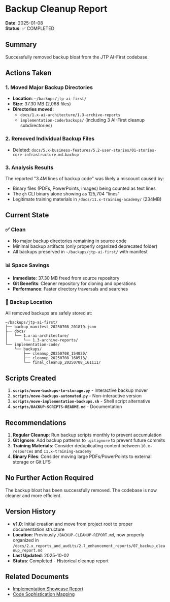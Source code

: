# Backup Cleanup Report

**Date**: 2025-01-08  
**Status**: ✅ COMPLETED

## Summary

Successfully removed backup bloat from the JTP AI-First codebase.

## Actions Taken

### 1. Moved Major Backup Directories
- **Location**: `~/backups/jtp-ai-first/`
- **Size**: 37.30 MB (2,068 files)
- **Directories moved**:
  - `docs/1.x-ai-architecture/1.3-archive-reports`
  - `implementation-code/backups/` (including 3 AI-First cleanup subdirectories)

### 2. Removed Individual Backup Files
- Deleted: `docs/5.x-business-features/5.2-user-stories/01-stories-core-infrastructure.md.backup`

### 3. Analysis Results
The reported "3.4M lines of backup code" was likely a miscount caused by:
- Binary files (PDFs, PowerPoints, images) being counted as text lines
- The `gh` CLI binary alone showing as 125,704 "lines"
- Legitimate training materials in `/docs/11.x-training-academy/` (234MB)

## Current State

### ✅ Clean
- No major backup directories remaining in source code
- Minimal backup artifacts (only properly organized deprecated folder)
- All backups preserved in `~/backups/jtp-ai-first/` with manifest

### 📊 Space Savings
- **Immediate**: 37.30 MB freed from source repository
- **Git Benefits**: Cleaner repository for cloning and operations
- **Performance**: Faster directory traversals and searches

### 📁 Backup Location
All removed backups are safely stored at:
```
~/backups/jtp-ai-first/
├── backup_manifest_20250708_201819.json
├── docs/
│   └── 1.x-ai-architecture/
│       └── 1.3-archive-reports/
└── implementation-code/
    └── backups/
        ├── cleanup_20250708_154020/
        ├── cleanup_20250708_160513/
        └── final_cleanup_20250708_161111/
```

## Scripts Created

1. **`scripts/move-backups-to-storage.py`** - Interactive backup mover
2. **`scripts/move-backups-automated.py`** - Non-interactive version
3. **`scripts/move-implementation-backups.sh`** - Shell script alternative
4. **`scripts/BACKUP-SCRIPTS-README.md`** - Documentation

## Recommendations

1. **Regular Cleanup**: Run backup scripts monthly to prevent accumulation
2. **Git Ignore**: Add backup patterns to `.gitignore` to prevent future commits
3. **Training Materials**: Consider deduplicating content between `10.x-resources` and `11.x-training-academy`
4. **Binary Files**: Consider moving large PDFs/PowerPoints to external storage or Git LFS

## No Further Action Required

The backup bloat has been successfully removed. The codebase is now cleaner and more efficient.

## Version History
- **v1.0**: Initial creation and move from project root to proper documentation structure
- **Location**: Previously `/BACKUP-CLEANUP-REPORT.md`, now properly organized in `/docs/2.x_reports_and_audits/2.7_enhancement_reports/07_backup_cleanup_report.md`
- **Last Updated**: 2025-10-02
- **Status**: Completed - Historical cleanup report

## Related Documents
- [Implementation Showcase Report](/docs/2.x_reports_and_audits/2.7_enhancement_reports/03_implementation_showcase_report.md)
- [Code Sophistication Mapping](/docs/2.x_reports_and_audits/2.7_enhancement_reports/04_code_sophistication_mapping.md)